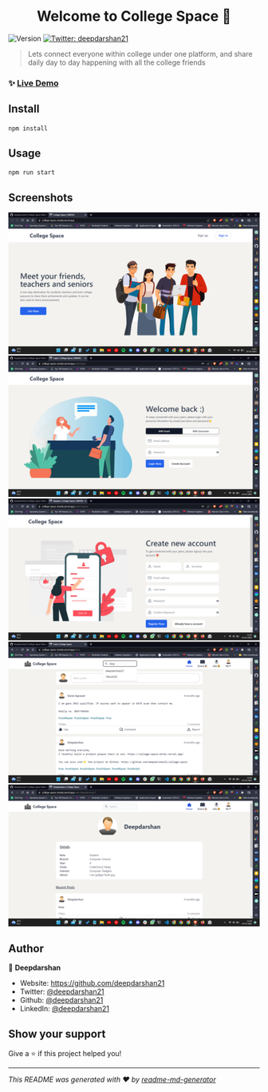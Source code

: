 <h1 align="center">Welcome to College Space 👋</h1>
<p>
  <img alt="Version" src="https://img.shields.io/badge/version-0.1.0-blue.svg?cacheSeconds=2592000" />
  <a href="https://twitter.com/deepdarshan21" target="_blank">
    <img alt="Twitter: deepdarshan21" src="https://img.shields.io/twitter/follow/deepdarshan21.svg?style=social" />
  </a>
</p>

> Lets connect everyone within college under one platform, and share daily day to day happening with all the college friends

### ✨ [Live Demo](https://college-space-smvdu.vercel.app/)

## Install

```sh
npm install
```

## Usage

```sh
npm run start
```

## Screenshots

![Landing Page](./demo/landing%20page.png)
![Login Page](./demo/login%20page.png)
![Signup Page](./demo/signup%20page.png)
![Home Page](./demo/home%20page.png)
![Profile Page](./demo/profile%20page.png)

## Author

👤 **Deepdarshan**

* Website: https://github.com/deepdarshan21
* Twitter: [@deepdarshan21](https://twitter.com/deepdarshan21)
* Github: [@deepdarshan21](https://github.com/deepdarshan21)
* LinkedIn: [@deepdarshan21](https://linkedin.com/in/deepdarshan21)

## Show your support

Give a ⭐️ if this project helped you!

***
_This README was generated with ❤️ by [readme-md-generator](https://github.com/kefranabg/readme-md-generator)_
